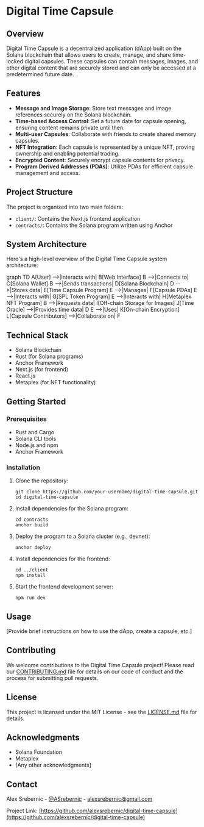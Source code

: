 
# Digital Time Capsule

## Overview

Digital Time Capsule is a decentralized application (dApp) built on the Solana blockchain that allows users to create, manage, and share time-locked digital capsules. These capsules can contain messages, images, and other digital content that are securely stored and can only be accessed at a predetermined future date.

## Features

- **Message and Image Storage**: Store text messages and image references securely on the Solana blockchain.
- **Time-based Access Control**: Set a future date for capsule opening, ensuring content remains private until then.
- **Multi-user Capsules**: Collaborate with friends to create shared memory capsules.
- **NFT Integration**: Each capsule is represented by a unique NFT, proving ownership and enabling potential trading.
- **Encrypted Content**: Securely encrypt capsule contents for privacy.
- **Program Derived Addresses (PDAs)**: Utilize PDAs for efficient capsule management and access.

## Project Structure

The project is organized into two main folders:

- `client/`: Contains the Next.js frontend application
- `contracts/`: Contains the Solana program written using Anchor

## System Architecture

Here's a high-level overview of the Digital Time Capsule system architecture:

<antArtifact identifier="updated-system-architecture" type="application/vnd.ant.mermaid" title="Updated Digital Time Capsule System Architecture">
graph TD
    A[User] -->|Interacts with| B[Web Interface]
    B -->|Connects to| C[Solana Wallet]
    B -->|Sends transactions| D[Solana Blockchain]
    D -->|Stores data| E[Time Capsule Program]
    E -->|Manages| F[Capsule PDAs]
    E -->|Interacts with| G[SPL Token Program]
    E -->|Interacts with| H[Metaplex NFT Program]
    B -->|Requests data| I[Off-chain Storage for Images]
    J[Time Oracle] -->|Provides time data| D
    E -->|Uses| K[On-chain Encryption]
    L[Capsule Contributors] -->|Collaborate on| F


## Technical Stack

- Solana Blockchain
- Rust (for Solana programs)
- Anchor Framework
- Next.js (for frontend)
- React.js
- Metaplex (for NFT functionality)

## Getting Started

### Prerequisites

- Rust and Cargo
- Solana CLI tools
- Node.js and npm
- Anchor Framework

### Installation

1. Clone the repository:
   ```
   git clone https://github.com/your-username/digital-time-capsule.git
   cd digital-time-capsule
   ```

2. Install dependencies for the Solana program:
   ```
   cd contracts
   anchor build
   ```

3. Deploy the program to a Solana cluster (e.g., devnet):
   ```
   anchor deploy
   ```

4. Install dependencies for the frontend:
   ```
   cd ../client
   npm install
   ```

5. Start the frontend development server:
   ```
   npm run dev
   ```

## Usage

[Provide brief instructions on how to use the dApp, create a capsule, etc.]

## Contributing

We welcome contributions to the Digital Time Capsule project! Please read our [CONTRIBUTING.md](CONTRIBUTING.md) file for details on our code of conduct and the process for submitting pull requests.

## License

This project is licensed under the MIT License - see the [LICENSE.md](LICENSE.md) file for details.

## Acknowledgments

- Solana Foundation
- Metaplex
- [Any other acknowledgments]

## Contact

Alex Srebernic - [@ASrebernic](https://x.com/ASrebernic) - alexsrebernic@gmail.com

Project Link: [https://github.com/alexsrebernic/digital-time-capsule](https://github.com/alexsrebernic/digital-time-capsule)
